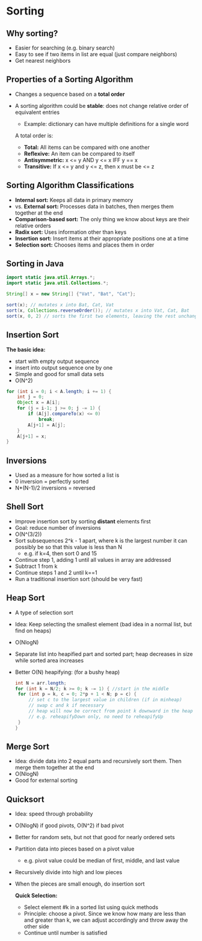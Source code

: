 # Sorting

## Why sorting?

* Easier for searching \(e.g. binary search\)
* Easy to see if two items in list are equal \(just compare neighbors\)
* Get nearest neighbors

## Properties of a Sorting Algorithm

* Changes a sequence based on a **total order**
* A sorting algorithm could be **stable**: does not change relative order of equivalent entries

  * Example: dictionary can have multiple definitions for a single word

  A total order is:

  * **Total:** All items can be compared with one another
  * **Reflexive:** An item can be compared to itself
  * **Antisymmetric:** x &lt;= y AND y &lt;= x IFF y == x
  * **Transitive:** If x &lt;= y and y &lt;= z, then x must be &lt;= z

## Sorting Algorithm Classifications

* **Internal sort:** Keeps all data in primary memory
* vs. **External sort:** Processes data in batches, then merges them together at the end
* **Comparison-based sort:** The only thing we know about keys are their relative orders
* **Radix sort:** Uses information other than keys
* **Insertion sort:** Insert items at their appropriate positions one at a time
* **Selection sort:** Chooses items and places them in order

## Sorting in Java

```java
import static java.util.Arrays.*;
import static java.util.Collections.*;

String[] x = new String[] {"Vat", "Bat", "Cat"};

sort(x); // mutates x into Bat, Cat, Vat
sort(x, Collections.reverseOrder()); // mutates x into Vat, Cat, Bat
sort(x, 0, 2) // sorts the first two elements, leaving the rest unchanged (Cat, Vat, Bat)
```

## Insertion Sort

**The basic idea:**

* start with empty output sequence
* insert into output sequence one by one
* Simple and good for small data sets
* O\(N^2\)

```java
for (int i = 0; i < A.length; i += 1) {
    int j = 0;
    Object x = A[i];
    for (j = i-1; j >= 0; j -= 1) {
        if (A[j].compareTo(x) <= 0)
            break;
        A[j+1] = A[j];
    }
    A[j+1] = x;
}
```

## Inversions

* Used as a measure for how sorted a list is
* 0 inversion = perfectly sorted
* N\*\(N-1\)/2 inversions = reversed

## Shell Sort

* Improve insertion sort by sorting **distant** elements first
* Goal: reduce number of inversions
* O\(N^\(3/2\)\)
* Sort subsequences 2^k - 1 apart, where k is the largest number it can possibly be so that this value is less than N
  * e.g. if k=4, then sort 0 and 15
* Continue step 1, adding 1 until all values in array are addressed
* Subtract 1 from k
* Continue steps 1 and 2 until k==1
* Run a traditional insertion sort \(should be very fast\)

## Heap Sort

* A type of selection sort
* Idea: Keep selecting the smallest element \(bad idea in a normal list, but find on heaps\)
* O\(NlogN\)
* Separate list into heapified part and sorted part; heap decreases in size while sorted area increases
* Better O\(N\) heapifying: \(for a bushy heap\)

  ```java
  int N = arr.length;
  for (int k = N/2; k >= 0; k -= 1) { //start in the middle
   for (int p = k, c = 0; 2*p + 1 < N; p = c) {
       // set c to the largest value in children (if in minheap)
       // swap c and k if necessary
       // heap will now be correct from point k downward in the heap so we can go up in the heap and only look at immediate children
       // e.g. reheapifyDown only, no need to reheapifyUp
   }
  }
  ```

## Merge Sort

* Idea: divide data into 2 equal parts and recursively sort them. Then merge them together at the end
* O\(NlogN\)
* Good for external sorting

## Quicksort

* Idea: speed through probability
* O\(NlogN\) if good pivots, O\(N^2\) if bad pivot
* Better for random sets, but not that good for nearly ordered sets
* Partition data into pieces based on a pivot value
  * e.g. pivot value could be median of first, middle, and last value
* Recursively divide into high and low pieces
* When the pieces are small enough, do insertion sort

  **Quick Selection:**

  * Select element \#k in a sorted list using quick methods
  * Principle: choose a pivot. Since we know how many are less than and greater than k, we can adjust accordingly and throw away the other side
  * Continue until number is satisfied

